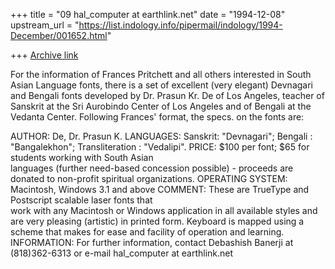 +++
title = "09 hal_computer at earthlink.net"
date = "1994-12-08"
upstream_url = "https://list.indology.info/pipermail/indology/1994-December/001652.html"

+++
[Archive link](https://list.indology.info/pipermail/indology/1994-December/001652.html)


For the information of Frances Pritchett and all others interested in 
South Asian Language fonts, there is a set of excellent (very elegant)
Devnagari and Bengali fonts developed by Dr. Prasun Kr. De of Los Angeles, 
teacher of Sanskrit at the Sri Aurobindo Center of Los Angeles and of 
Bengali at the Vedanta Center. Following Frances' format, the specs. on the 
fonts are: 

AUTHOR:  De, Dr. Prasun K. 
LANGUAGES:  Sanskrit: "Devnagari"; Bengali : "Bangalekhon";
            Transliteration :  "Vedalipi".
PRICE:  $100 per font; $65 for students working with South Asian             
 languages (further need-based concession possible) - proceeds
        are donated to non-profit spiritual organizations.
OPERATING SYSTEM:  Macintosh, Windows 3.1 and above
COMMENT: These are TrueType and Postscript scalable laser fonts that         
  work with any Macintosh or Windows application in all 
         available styles and are very pleasing (artistic) in printed
         form. Keyboard is mapped using a scheme that makes for ease
         and facility of operation and learning. 
INFORMATION: For further information, contact Debashish Banerji at 
         (818)362-6313 or e-mail hal_computer at earthlink.net






